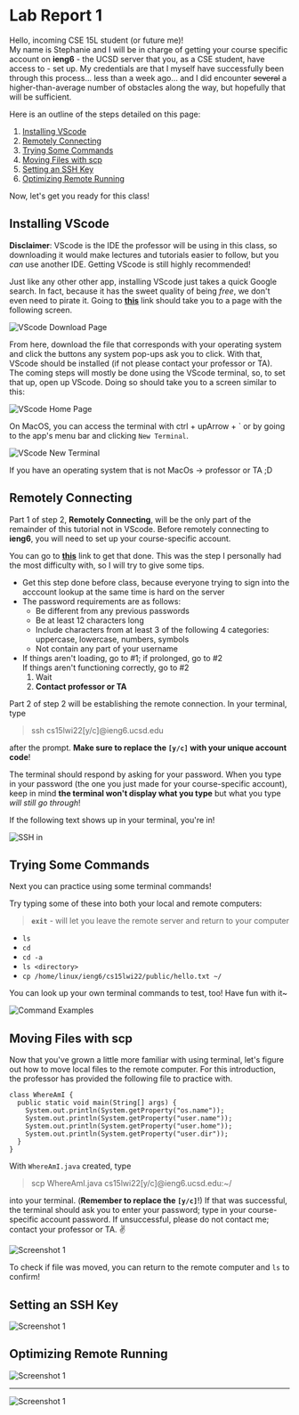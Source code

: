# Lab Report 1
Hello, incoming CSE 15L student (or future me)! <br/>
My name is Stephanie and I will be in charge of getting your course specific account on **ieng6** - the UCSD server that you, as a CSE student, have access to - set up. My credentials are that I myself have successfully been through this process... less than a week ago... and I did encounter ~~several~~ a higher-than-average number of obstacles along the way, but hopefully that will be sufficient. 

Here is an outline of the steps detailed on this page:
1. [Installing VScode](#step-1)
2. [Remotely Connecting](#step-2)
3. [Trying Some Commands](#step-3)
4. [Moving Files with scp](#step-4)
5. [Setting an SSH Key](#step-5)
6. [Optimizing Remote Running](#step-6)

Now, let's get you ready for this class!

## <a name="step-1"></a> Installing VScode 
**Disclaimer**: VScode is the IDE the professor will be using in this class, so downloading it would make lectures and tutorials easier to follow, but you *can* use another IDE. Getting VScode is still highly recommended!

Just like any other other app, installing VScode just takes a quick Google search. In fact, because it has the sweet quality of being *free*, we don't even need to pirate it. 
Going to **[this](https://code.visualstudio.com/download)** link should take you to a page with the following screen. 

![VScode Download Page](photos/lr1/installing-vscode.png)

From here, download the file that corresponds with your operating system and click the buttons any system pop-ups ask you to click. With that, VScode should be installed (if not please contact your professor or TA).<br/>
The coming steps will mostly be done using the VScode terminal, so, to set that up, open up VScode. Doing so should take you to a screen similar to this:

![VScode Home Page](photos/lr1/installing-vscode2.png)

On MacOS, you can access the terminal with ctrl + upArrow + ` or by going to the app's menu bar and clicking ```New Terminal```.

![VScode New Terminal](photos/lr1/installing-vscode3.png)

If you have an operating system that is not MacOs -> professor or TA ;D

## <a name="step-2"></a> Remotely Connecting
Part 1 of step 2, **Remotely Connecting**, will be the only part of the remainder of this tutorial not in VScode. Before remotely connecting to **ieng6**, you will need to set up your course-specific account. 

You can go to **[this](https://sdacs.ucsd.edu/~icc/index.php)** link to get that done. This was the step I personally had the most difficulty with, so I will try to give some tips. 
- Get this step done before class, because everyone trying to sign into the acccount lookup at the same time is hard on the server
- The password requirements are as follows:
    - Be different from any previous passwords
    - Be at least 12 characters long
    - Include characters from at least 3 of the following 4 categories: uppercase, lowercase, numbers, symbols
    - Not contain any part of your username<br/>
- If things aren't loading, go to #1; if prolonged, go to #2<br/>
If things aren't functioning correctly, go to #2
    1. Wait
    2. **Contact professor or TA**

Part 2 of step 2 will be establishing the remote connection.
In your terminal, type

> ssh cs15lwi22[y/c]@ieng6.ucsd.edu

after the prompt. **Make sure to replace the ```[y/c]``` with your unique account code**! 

The terminal should respond by asking for your password. When you type in your password (the one you just made for your course-specific account), keep in mind **the terminal won't display what you type** but what you type *will still go through*!

If the following text shows up in your terminal, you're in!

![SSH in](photos/lr1/remotely-connecting.png)

## <a name="step-3"></a> Trying Some Commands
Next you can practice using some terminal commands!

Try typing some of these into both your local and remote computers:<br/>
> **```exit```** - will let you leave the remote server and return to your computer<br/>
- ```ls```
- ```cd```
- ```cd -a```
- ```ls <directory>```
- ```cp /home/linux/ieng6/cs15lwi22/public/hello.txt ~/```

You can look up your own terminal commands to test, too! Have fun with it~

![Command Examples](photos/lr1/trying-commands.png)

## <a name="step-4"></a> Moving Files with scp
Now that you've grown a little more familiar with using terminal, let's figure out how to move local files to the remote computer. For this introduction, the professor has provided the following file to practice with.

```
class WhereAmI {
  public static void main(String[] args) {
    System.out.println(System.getProperty("os.name"));
    System.out.println(System.getProperty("user.name"));
    System.out.println(System.getProperty("user.home"));
    System.out.println(System.getProperty("user.dir"));
  }
}
```

With ```WhereAmI.java``` created, type

> scp WhereAmI.java cs15lwi22[y/c]@ieng6.ucsd.edu:~/

into your terminal. (**Remember to replace the ```[y/c]```**!) If that was successful, the terminal should ask you to enter your password; type in your course-specific account password. If unsuccessful, please do not contact me; contact your professor or TA. :v:

![Screenshot 1](photos/lr1/moving-files.png)

To check if file was moved, you can return to the remote computer and ```ls``` to confirm! 

## <a name="step-5"></a> Setting an SSH Key
![Screenshot 1](photos/lr1/ssh-key.png)
## <a name="step-6"></a> Optimizing Remote Running
![Screenshot 1](photos/lr1/optimizing-running.png)

---
![Screenshot 1](photos/lr1/screenshot.png)